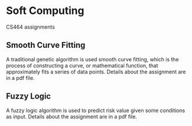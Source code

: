 # Soft Computing
CS464 assignments

## Smooth Curve Fitting ##
A traditional genetic algorithm is used smooth curve fitting, which is the process of constructing a curve, or mathematical 
function, that approximately fits a series of data points. Details about the assignment are in a pdf file.

## Fuzzy Logic ##
A fuzzy logic algorithm is used to predict risk value given some conditions as input. Details about the assignment are in a pdf file.
